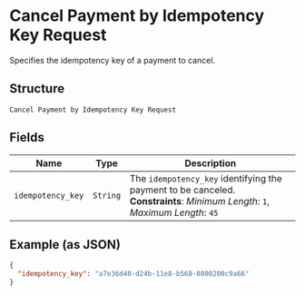 
# Cancel Payment by Idempotency Key Request

Specifies the idempotency key of a payment to cancel.

## Structure

`Cancel Payment by Idempotency Key Request`

## Fields

| Name | Type | Description |
|  --- | --- | --- |
| `idempotency_key` | `String` | The `idempotency_key` identifying the payment to be canceled.<br>**Constraints**: *Minimum Length*: `1`, *Maximum Length*: `45` |

## Example (as JSON)

```json
{
  "idempotency_key": "a7e36d40-d24b-11e8-b568-0800200c9a66"
}
```

